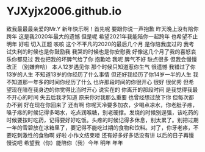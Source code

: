 # YJXyjx2006.github.io
致我最最最亲爱的Mr.Y
新年快乐啊！首先呢 要跟你说一声抱歉 昨天晚上没有陪你跨年 这是我2020年最大的遗憾 但是呢 希望2021年我能陪你一起跨年 也希望不止明年
好啦 切入正题 咳咳 这个不平凡的2020的最后几个月 是你陪我度过的 我考试失利的时候也是你鼓励我 我哭的时候也是你安慰我 好像这几个月了我的喜怒哀乐你都见过 我也把我的坏脾气给了你 抱歉哈
我呢 脾气不好 缺点很多 但我会慢慢改正 （别嫌弃哈）
本人12岁遇见你 那个时候只知道惹你生气 很遗憾 我错过了你13岁的人生 不知道13岁的你经历了什么事情 但还好我经历了你14岁一半的人生 我不知道那一年多的时间你经历了什么 也许那段时间的你很开心 很好 很优秀 但希望现在陪在我身边的你觉得比当时开心 说实在的 你离开的那段时间 是我觉得我最不开心的时间 失去后我才知道 原来你对我那么重要  也曾经想过放下你 但每次都办不到 好在现在你回来了
还有啊 你呢天冷要多加衣，少喝点凉水，你老肚子疼，嗓子疼的时候记得多喝水，吃点润喉糖，别老硬撑。发烧的时候别逞强，该吃药的时候要按时吃药，记得要好好吃饭。头疼的时候记得多休息，别太累了。别把过期一年的雪碧放在冰箱里了，要记得不能吃过期的食物和饮料。对了，你牙老疼，不要吃刺激性的食物啊
好啦 小作文结束喽 还有好多好多话没有讲 以后的日子再慢慢说吧 希望我（你）能陪你（我）今年 明年 年年
